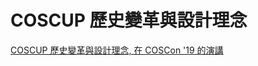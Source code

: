 # COSCUP 歷史變革與設計理念

[COSCUP 歷史變革與設計理念, 在 COSCon '19 的演講](https://bobchao.github.io/coscupatcoscon19/)